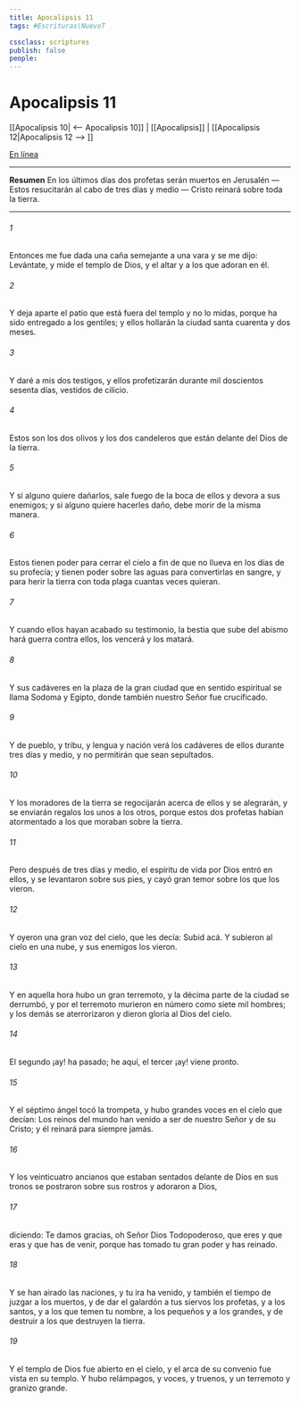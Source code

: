 ```yaml
---
title: Apocalipsis 11
tags: #Escrituras\NuevoT

cssclass: scriptures
publish: false
people:
---
```


# Apocalipsis 11
[[Apocalipsis 10| <-- Apocalipsis 10]] | [[Apocalipsis]] | [[Apocalipsis 12|Apocalipsis 12 --> ]]

[En línea](https://churchofjesuschrist.org/study/scriptures/nt/rev/11?lang=spa)

---
__Resumen__
En los últimos días dos profetas serán muertos en Jerusalén — Estos resucitarán al cabo de tres días y medio — Cristo reinará sobre toda la tierra.

---
###### 1 
Entonces me fue dada una caña semejante a una vara  y se me dijo: Levántate, y mide el templo de Dios, y el altar y a los que adoran en él.

###### 2 
Y deja aparte el patio que está fuera del templo y no lo midas, porque ha sido entregado a los gentiles; y ellos hollarán la ciudad santa cuarenta y dos meses.

###### 3 
Y daré  a mis dos testigos, y ellos profetizarán durante mil doscientos sesenta días, vestidos de cilicio.

###### 4 
Estos son los dos olivos y los dos candeleros que están delante del Dios de la tierra.

###### 5 
Y si alguno quiere dañarlos, sale fuego de la boca de ellos y devora a sus enemigos; y si alguno quiere hacerles daño, debe morir de la misma manera.

###### 6 
Estos tienen poder para cerrar el cielo a fin de que no llueva en los días de su profecía; y tienen poder sobre las aguas para convertirlas en sangre, y para herir la tierra con toda plaga cuantas veces quieran.

###### 7 
Y cuando ellos hayan acabado su testimonio, la bestia que sube del abismo hará guerra contra ellos, los vencerá y los matará.

###### 8 
Y sus cadáveres  en la plaza de la gran ciudad que en sentido espiritual se llama Sodoma y Egipto, donde también nuestro Señor fue crucificado.

###### 9 
Y  de  pueblo, y tribu, y lengua y nación verá los cadáveres de ellos durante tres días y medio, y no permitirán que sean sepultados.

###### 10 
Y los moradores de la tierra se regocijarán acerca de ellos y se alegrarán, y se enviarán regalos los unos a los otros, porque estos dos profetas habían atormentado a los que moraban sobre la tierra.

###### 11 
Pero después de tres días y medio, el espíritu de vida  por Dios entró en ellos, y se levantaron sobre sus pies, y cayó gran temor sobre los que los vieron.

###### 12 
Y oyeron una gran voz del cielo, que les decía: Subid acá. Y subieron al cielo en una nube, y sus enemigos los vieron.

###### 13 
Y en aquella hora hubo un gran terremoto, y la décima parte de la ciudad se derrumbó, y por el terremoto murieron en número como siete mil hombres; y los demás se aterrorizaron y dieron gloria al Dios del cielo.

###### 14 
El segundo ¡ay! ha pasado; he aquí, el tercer ¡ay! viene pronto.

###### 15 
Y el séptimo ángel tocó la trompeta, y hubo grandes voces en el cielo que decían: Los reinos del mundo han venido a ser  de nuestro Señor y de su Cristo; y él reinará para siempre jamás.

###### 16 
Y los veinticuatro ancianos que estaban sentados delante de Dios en sus tronos se postraron sobre sus rostros y adoraron a Dios,

###### 17 
diciendo: Te damos gracias, oh Señor Dios Todopoderoso, que eres y que eras y que has de venir, porque has tomado tu gran poder y has reinado.

###### 18 
Y se han airado las naciones, y tu ira ha venido, y también el tiempo de juzgar a los muertos, y de dar el galardón a tus siervos los profetas, y a los santos, y a los que temen tu nombre, a los pequeños y a los grandes, y de destruir a los que destruyen la tierra.

###### 19 
Y el templo de Dios fue abierto en el cielo, y el arca de su convenio fue vista en su templo. Y hubo relámpagos, y voces, y truenos, y un terremoto y granizo grande.

